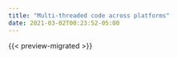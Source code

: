 ```yaml
---
title: "Multi-threaded code across platforms"
date: 2021-03-02T00:23:52-05:00
---
```


{{< preview-migrated >}}

